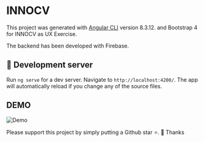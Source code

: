 # INNOCV

This project was generated with [Angular CLI](https://github.com/angular/angular-cli) version 8.3.12. and Bootstrap 4 for INNOCV as UX Exercise.

The backend has been developed with Firebase.

## 🚀 Development server

Run `ng serve` for a dev server. Navigate to `http://localhost:4200/`. The app will automatically reload if you change any of the source files.

## DEMO
![Demo](http://g.recordit.co/kgkozzQbAO.gif)

Please support this project by simply putting a Github star ⭐. 🙏 Thanks
